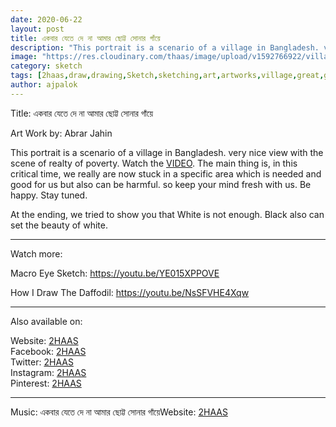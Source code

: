 ```yaml
---
date: 2020-06-22
layout: post
title: একবার যেতে দে না আমার ছোট্ট সোনার গাঁয়ে
description: "This portrait is a scenario of a village in Bangladesh. very nice view with the scene of realty of poverty. Read more on: https://2haas.ml/amar-sotto-sonar-gayen"
image: "https://res.cloudinary.com/thaas/image/upload/v1592766922/village_temp_ekiqyd.jpg"
category: sketch
tags: [2haas,draw,drawing,Sketch,sketching,art,artworks,village,great,great scenario,poor,lockdown,quarantines,black lives matter,#YouTubeBlack,YouTubeBlack,White,black,black and white]
author: ajpalok
---
```


Title: একবার যেতে দে না আমার ছোট্ট সোনার গাঁয়ে  

Art Work by: Abrar Jahin 

This portrait is a scenario of a village in Bangladesh. very nice view with the scene of realty of poverty. Watch the <a href="https://youtu.be/CZdrRcEnWa8">VIDEO</a>.  The main thing is, in this critical time, we really are now stuck in a specific area which is needed and good for us but also can be harmful. so keep your mind fresh with us. Be happy. Stay tuned.  

At the ending, we tried to show you that White is not enough. Black also can set the beauty of white. 

------------------------------------------------------------------------------------

Watch more:

Macro Eye Sketch: https://youtu.be/YE015XPPOVE

How I Draw The Daffodil: https://youtu.be/NsSFVHE4Xqw

------------------------------------------------------------------------------------

Also available on:

Website: [2HAAS](https://2haas.ml/)  
Facebook: [2HAAS](https://facebook.com/2haas)  
Twitter: [2HAAS](https://twitter.com/2haas_ml)  
Instagram: [2HAAS](https://instagram.com/2haas.ml)  
Pinterest: [2HAAS](https://pinterest.com/2haas_ml)  
  
------------------------------------------------------------------------------------

Music: একবার যেতে দে না আমার ছোট্ট সোনার গাঁয়েWebsite: [2HAAS](https://2haas.ml/)  
